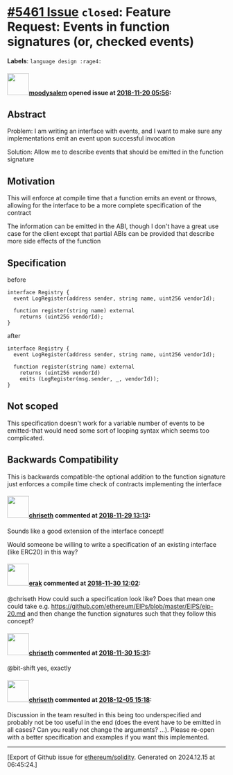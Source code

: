 # [\#5461 Issue](https://github.com/ethereum/solidity/issues/5461) `closed`: Feature Request: Events in function signatures (or, checked events)
**Labels**: `language design :rage4:`


#### <img src="https://avatars.githubusercontent.com/u/7897876?v=4" width="50">[moodysalem](https://github.com/moodysalem) opened issue at [2018-11-20 05:56](https://github.com/ethereum/solidity/issues/5461):

## Abstract

Problem: I am writing an interface with events, and I want to make sure any implementations emit an event upon successful invocation

Solution: Allow me to describe events that should be emitted in the function signature

## Motivation

This will enforce at compile time that a function emits an event or throws, allowing for the interface to be a more complete specification of the contract

The information can be emitted in the ABI, though I don't have a great use case for the client except that partial ABIs can be provided that describe more side effects of the function

## Specification

before
```solidity
interface Registry {
  event LogRegister(address sender, string name, uint256 vendorId);

  function register(string name) external 
    returns (uint256 vendorId);
}
```
after
```solidity
interface Registry {
  event LogRegister(address sender, string name, uint256 vendorId);

  function register(string name) external 
    returns (uint256 vendorId) 
    emits (LogRegister(msg.sender, _, vendorId));
}
```

## Not scoped

This specification doesn't work for a variable number of events to be emitted-that would need some sort of looping syntax which seems too complicated.

## Backwards Compatibility

This is backwards compatible-the optional addition to the function signature just enforces a compile time check of contracts implementing the interface

#### <img src="https://avatars.githubusercontent.com/u/9073706?v=4" width="50">[chriseth](https://github.com/chriseth) commented at [2018-11-29 13:13](https://github.com/ethereum/solidity/issues/5461#issuecomment-442828601):

Sounds like a good extension of the interface concept!

Would someone be willing to write a specification of an existing interface (like ERC20) in this way?

#### <img src="https://avatars.githubusercontent.com/u/20012009?u=61e903cf16bc5f3353db1d571401e2e71b6f61ed&v=4" width="50">[erak](https://github.com/erak) commented at [2018-11-30 12:02](https://github.com/ethereum/solidity/issues/5461#issuecomment-443183664):

@chriseth How could such a specification look like? Does that mean one could take e.g. https://github.com/ethereum/EIPs/blob/master/EIPS/eip-20.md and then change the function signatures such that they follow this concept?

#### <img src="https://avatars.githubusercontent.com/u/9073706?v=4" width="50">[chriseth](https://github.com/chriseth) commented at [2018-11-30 15:31](https://github.com/ethereum/solidity/issues/5461#issuecomment-443239726):

@bit-shift yes, exactly

#### <img src="https://avatars.githubusercontent.com/u/9073706?v=4" width="50">[chriseth](https://github.com/chriseth) commented at [2018-12-05 15:18](https://github.com/ethereum/solidity/issues/5461#issuecomment-444521792):

Discussion in the team resulted in this being too underspecified and probably not be too useful in the end (does the event have to be emitted in all cases? Can you really not change the arguments? ...). Please re-open with a better specification and examples if you want this implemented.


-------------------------------------------------------------------------------



[Export of Github issue for [ethereum/solidity](https://github.com/ethereum/solidity). Generated on 2024.12.15 at 06:45:24.]
